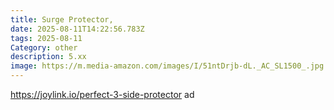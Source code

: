 ```yaml
---
title: Surge Protector,
date: 2025-08-11T14:22:56.783Z
tags: 2025-08-11
Category: other
description: 5.xx
image: https://m.media-amazon.com/images/I/51ntDrjb-dL._AC_SL1500_.jpg
---
```

https://joylink.io/perfect-3-side-protector ad